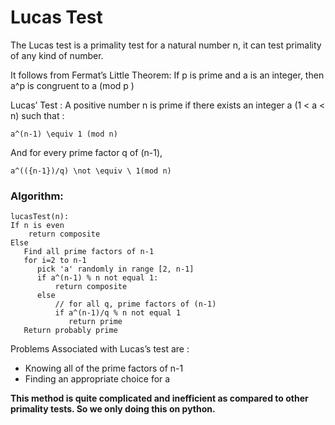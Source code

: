 # Lucas Test
The Lucas test is a primality test for a natural number n, it can test primality of any kind of number.

It follows from Fermat’s Little Theorem: If p is prime and a is an integer, then a^p is congruent to a (mod p )

Lucas’ Test : A positive number n is prime if there exists an integer a (1 < a < n) such that : 

```
a^(n-1) \equiv 1 (mod n)
```

And for every prime factor q of (n-1),

```
a^(({n-1})/q) \not \equiv \ 1(mod n)
```

### Algorithm:
```
lucasTest(n):
If n is even
    return composite
Else
   Find all prime factors of n-1
   for i=2 to n-1
      pick 'a' randomly in range [2, n-1]
      if a^(n-1) % n not equal 1:
          return composite
      else 
          // for all q, prime factors of (n-1)
          if a^(n-1)/q % n not equal 1 
             return prime
   Return probably prime
```

Problems Associated with Lucas’s test are : 

* Knowing all of the prime factors of n-1
* Finding an appropriate choice for a

**This method is quite complicated and inefficient as compared to other primality tests. So we only doing this on python.**
